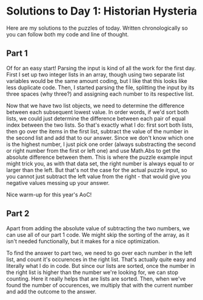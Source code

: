 # Solutions to Day 1: Historian Hysteria

Here are my solutions to the puzzles of today. Written chronologically so you can follow both my code and line of thought.

## Part 1

Of for an easy start! Parsing the input is kind of all the work for the first day. First I set up two integer lists in an array, though using two separate list variables would be the same amount coding, but I like that this looks like less duplicate code. Then, I started parsing the file, splitting the input by its three spaces (why three?) and assigning each number to its respective list.

Now that we have two list objects, we need to determine the difference between each subsequent lowest value. In order words, if we'd sort both lists, we could just determine the difference between each pair of equal index between the two lists. So that's exactly what I do: first sort both lists, then go over the items in the first list, subtract the value of the number in the second list and add that to our answer. Since we don't know which one is the highest number, I just pick one order (always substracting the second or right number from the first or left one) and use Math.Abs to get the absolute difference between them. This is where the puzzle example input might trick you, as with that data set, the right number is always equal to or larger than the left. But that's not the case for the actual puzzle input, so you cannot just subtract the left value from the right - that would give you negative values messing up your answer.

Nice warm-up for this year's AoC!

## Part 2

Apart from adding the absolute value of subtracting the two numbers, we can use all of our part 1 code. We might skip the sorting of the array, as it isn't needed functionally, but it makes for a nice optimization.

To find the answer to part two, we need to go over each number in the left list, and count it's occurences in the right list. That's actually quite easy and literally what I do in code. But since our lists are sorted, once the number in the right list is higher than the number we're looking for, we can stop counting. Here it really helps that are lists are sorted. Then, when we've found the number of occurences, we multiply that with the current number and add the outcome to the answer.